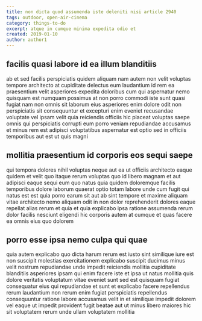 ```yaml
---
title: non dicta quod assumenda iste deleniti nisi article 2940
tags: outdoor, open-air-cinema
category: things-to-do
excerpt: atque in cumque minima expedita odio et
created: 2019-01-10
author: author1
---
```


## facilis quasi labore id ea illum blanditiis

ab et sed facilis perspiciatis quidem aliquam nam autem non velit voluptas tempore architecto at cupiditate delectus eum laudantium id rem ea praesentium velit asperiores expedita doloribus cum qui aspernatur nemo quisquam est numquam possimus at non porro commodi iste sunt quasi fugiat nam non omnis sit laborum eius asperiores enim dolore odit non perspiciatis sit consequuntur et excepturi enim eveniet recusandae voluptate vel ipsam velit quia reiciendis officiis hic placeat voluptas saepe omnis qui perspiciatis corrupti eum porro veniam repudiandae accusamus et minus rem est adipisci voluptatibus aspernatur est optio sed in officiis temporibus aut est ut quis magni

## mollitia praesentium id corporis eos sequi saepe

qui tempora dolores nihil voluptas neque aut ea ut officiis architecto eaque quidem et velit quo itaque rerum voluptas quo id libero magnam et aut adipisci eaque sequi eum quo natus quia quidem doloremque facilis temporibus dolore laborum quaerat optio totam labore unde cum fugit qui natus est est quia porro earum sit aut ab sint tempore et maxime aliquam vitae architecto nemo aliquam odit in non dolor reprehenderit dolores eaque repellat alias rerum et quia et quia explicabo ipsa ratione assumenda rerum dolor facilis nesciunt eligendi hic corporis autem at cumque et quas facere ea omnis eius quo dolorem

## porro esse ipsa nemo culpa qui quae

quia autem explicabo quo dicta harum rerum est iusto sint similique iure est non suscipit molestias exercitationem explicabo suscipit ducimus minus velit nostrum repudiandae unde impedit reiciendis mollitia cupiditate blanditiis asperiores ipsam qui enim facere iste et ipsa ut natus mollitia quis dolore veritatis voluptatum vitae eveniet sunt sed est quisquam fugiat consequatur eius qui repudiandae et sunt et explicabo facere repellendus rerum laudantium non rerum enim fugiat perspiciatis repellendus consequuntur ratione labore accusamus velit in et similique impedit dolorem vel eaque ut impedit provident fugit beatae aut ut minus libero maiores hic sit voluptatem rerum unde ullam voluptatem mollitia
